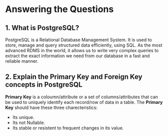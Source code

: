 # Answering the Questions

## 1. What is PostgreSQL?

PostgreSQL is a Relational Database Management System. It is used to store, manage and query structured data efficiently, using SQL. As the most advanced RDMS in the world, it allows us to write very complex queries to extract the exact information we need from our database in a fast and reliable manner.

## 2. Explain the Primary Key and Foreign Key concepts in PostgreSQL

**Primary Key** is a coloumn/attribute or a set of columns/attributes that can be used to uniquely identify each record/row of data in a table. The **Primary Key** should have these three charecteristics:

- Its unique.
- Its not Nullable.
- Its stable or resistent to frequent changes in its value.
